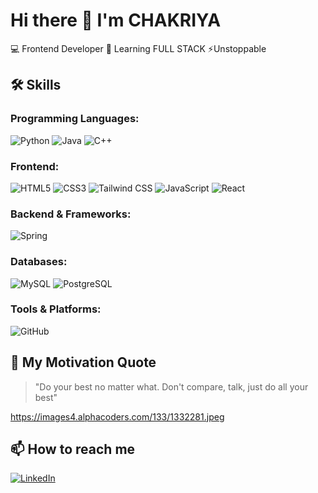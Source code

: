 # Hi there 👋 I'm CHAKRIYA

💻 Frontend Developer 
🌱 Learning FULL STACK 
⚡Unstoppable 

## 🛠️ Skills

### Programming Languages:
![Python](https://img.shields.io/badge/-Python-3776AB?style=flat&logo=python&logoColor=white)
![Java](https://img.shields.io/badge/-Java-007396?style=flat&logo=java&logoColor=white)
![C++](https://img.shields.io/badge/-C++-00599C?style=flat&logo=c%2B%2B&logoColor=white)

### Frontend:
![HTML5](https://img.shields.io/badge/-HTML5-E34F26?style=flat&logo=html5&logoColor=white)
![CSS3](https://img.shields.io/badge/-CSS3-1572B6?style=flat&logo=css3&logoColor=white)
![Tailwind CSS](https://img.shields.io/badge/-Tailwind_CSS-38B2AC?style=flat&logo=tailwind-css&logoColor=white)
![JavaScript](https://img.shields.io/badge/-JavaScript-F7DF1E?style=flat&logo=javascript&logoColor=black)
![React](https://img.shields.io/badge/-React-61DAFB?style=flat&logo=react&logoColor=black)

### Backend & Frameworks:
![Spring](https://img.shields.io/badge/-Spring-6DB33F?style=flat&logo=spring&logoColor=white)

### Databases:
![MySQL](https://img.shields.io/badge/-MySQL-4479A1?style=flat&logo=mysql&logoColor=white)
![PostgreSQL](https://img.shields.io/badge/-PostgreSQL-336791?style=flat&logo=postgresql&logoColor=white)

### Tools & Platforms:
![GitHub](https://img.shields.io/badge/-GitHub-181717?style=flat&logo=github&logoColor=white)

## 💬 My Motivation Quote
> "Do your best no matter what. Don't compare, talk, just do all your best"
> 
https://images4.alphacoders.com/133/1332281.jpeg

## 📫 How to reach me
[![LinkedIn](https://img.shields.io/badge/-LinkedIn-0077B5?style=flat&logo=linkedin&logoColor=white)](https://linkedin.com/in/yourprofile)



